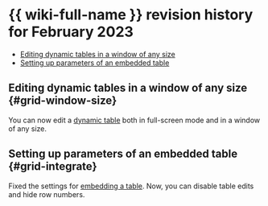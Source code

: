 # {{ wiki-full-name }} revision history for February 2023

* [Editing dynamic tables in a window of any size](#grid-window-size)
* [Setting up parameters of an embedded table](#grid-integrate)

## Editing dynamic tables in a window of any size {#grid-window-size}

You can now edit a [dynamic table](../create-grid.md) both in full-screen mode and in a window of any size.

## Setting up parameters of an embedded table {#grid-integrate}

Fixed the settings for [embedding a table](../add-grid.md#section-integrate-table). Now, you can disable table edits and hide row numbers.
